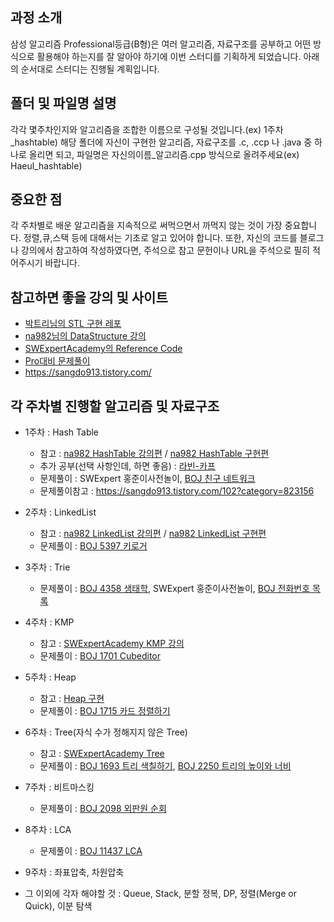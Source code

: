 ## 과정 소개

삼성 알고리즘 Professional등급(B형)은 여러 알고리즘, 자료구조를 공부하고 어떤 방식으로 활용해야 하는지를 잘 알아야 하기에 이번 스터디를 기획하게 되었습니다. 아래의 순서대로 스터디는 진행될 계획입니다.

## 폴더 및 파일명 설명

각각 몇주차인지와 알고리즘을 조합한 이름으로 구성될 것입니다.(ex) 1주차_hashtable)
해당 폴더에 자신이 구현한 알고리즘, 자료구조를 .c, .ccp 나 .java 중 하나로 올리면 되고, 파일명은 자신의이름_알고리즘.cpp 방식으로 올려주세요(ex) Haeul_hashtable)

## 중요한 점

각 주차별로 배운 알고리즘을 지속적으로 써먹으면서 까먹지 않는 것이 가장 중요합니다. 정렬,큐,스택 등에 대해서는 기초로 알고 있어야 합니다.
또한, 자신의 코드를 블로그나 강의에서 참고하여 작성하였다면, 주석으로 참고 문헌이나 URL을 주석으로 필히 적어주시기 바랍니다.

## 참고하면 좋을 강의 및 사이트

* [박트리님의 STL 구현 레포](http://bitly.kr/93n6lx)
* [na982님의 DataStructure 강의](http://bitly.kr/YHObM)
* [SWExpertAcademy의 Reference Code](http://bitly.kr/FJZIbQ)
* [Pro대비 문제풀이](https://github.com/TaeSeongKwon/Algorithm_DS)
* https://sangdo913.tistory.com/

## 각 주차별 진행할 알고리즘 및 자료구조

* 1주차 : Hash Table
  * 참고 : [na982 HashTable 강의편](http://bitly.kr/qkS2j3) / [na982 HashTable 구현편](http://bitly.kr/CUwqu5)
  * 추가 공부(선택 사항인데, 하면 좋음) : [라빈-카프](http://bitly.kr/Gc9SyY)
  * 문제풀이 : SWExpert 홍준이사전놀이, [BOJ 친구 네트워크](https://www.acmicpc.net/problem/4195)
  * 문제풀이참고 : https://sangdo913.tistory.com/102?category=823156

* 2주차 : LinkedList
  * 참고 : [na982 LinkedList 강의편](http://bitly.kr/yQGfMB) / [na982 LinkedList 구현편](http://bitly.kr/9uQ40D)
  * 문제풀이 : [BOJ 5397 키로거](https://www.acmicpc.net/problem/5397)
  
* 3주차 : Trie
  * 문제풀이 : [BOJ 4358 생태학](https://www.acmicpc.net/problem/4358), SWExpert 홍준이사전놀이, [BOJ 전화번호 목록](https://www.acmicpc.net/problem/5052)

* 4주차 : KMP
  * 참고 : [SWExpertAcademy KMP 강의](http://bitly.kr/E1CKhC)
  * 문제풀이 : [BOJ 1701 Cubeditor](https://www.acmicpc.net/problem/1701)

* 5주차 : Heap
  * 참고 : [Heap 구현](https://github.com/TaeSeongKwon/Algorithm_DS/blob/master/%5B%EC%9E%90%EB%A3%8C%EA%B5%AC%EC%A1%B0%5D%20Heap.cpp)
  * 문제풀이 : [BOJ 1715 카드 정렬하기](https://www.acmicpc.net/problem/1715)

* 6주차 : Tree(자식 수가 정해지지 않은 Tree)
  * 참고 : [SWExpertAcademy Tree](http://bitly.kr/YF2BCj)
  * 문제풀이 : [BOJ 1693 트리 색칠하기](https://www.acmicpc.net/problem/1693), [BOJ 2250 트리의 높이와 너비](https://www.acmicpc.net/problem/2250)

* 7주차 : 비트마스킹
  * 문제풀이 : [BOJ 2098 외판원 순회](https://www.acmicpc.net/problem/2098)
  
* 8주차 : LCA
  * 문제풀이 : [BOJ 11437 LCA](https://www.acmicpc.net/problem/11437)

* 9주차 : 좌표압축, 차원압축

* 그 이외에 각자 해야할 것 : Queue, Stack, 분할 정복, DP, 정렬(Merge or Quick), 이분 탐색
